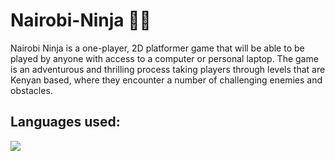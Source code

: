# Nairobi-Ninja 🥷🏾

Nairobi Ninja is a one-player, 2D platformer game that will be able to be played by anyone with access to a computer or personal laptop.
The game is an adventurous and thrilling process taking players through levels that are Kenyan based, where they encounter a number of challenging enemies and obstacles.

## Languages used:
<code><img src="https://img.icons8.com/?size=100&id=40669&format=png&color=000000"/></code>
#

